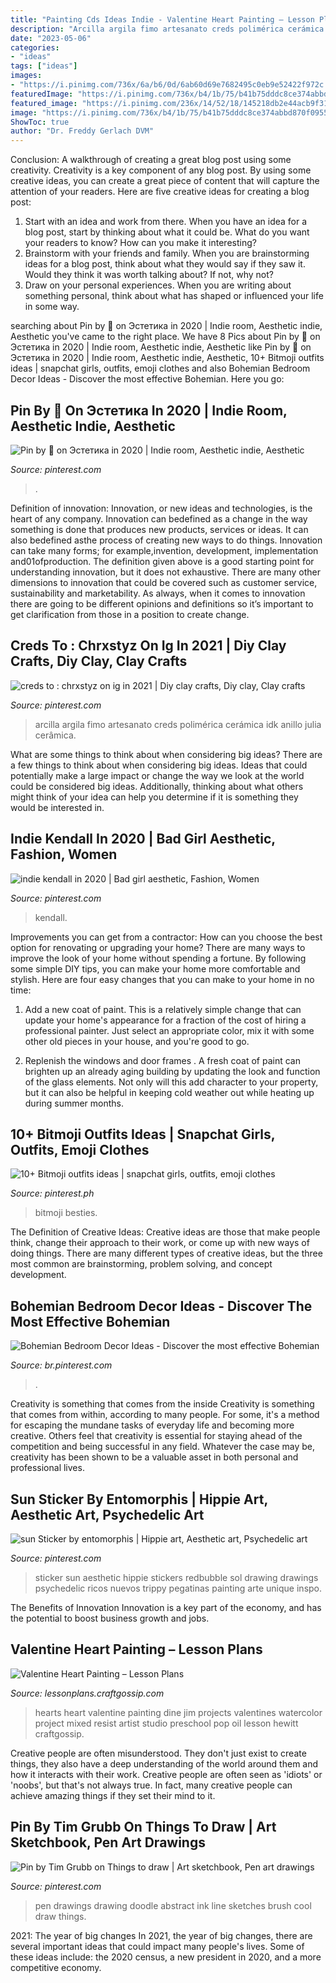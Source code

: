 ```yaml
---
title: "Painting Cds Ideas Indie - Valentine Heart Painting – Lesson Plans"
description: "Arcilla argila fimo artesanato creds polimérica cerámica idk anillo julia cerâmica"
date: "2023-05-06"
categories:
- "ideas"
tags: ["ideas"]
images:
- "https://i.pinimg.com/736x/6a/b6/0d/6ab60d69e7682495c0eb9e52422f972c.jpg"
featuredImage: "https://i.pinimg.com/736x/b4/1b/75/b41b75dddc8ce374abbd870f0955147f.jpg"
featured_image: "https://i.pinimg.com/236x/14/52/18/145218db2e44acb9f31f12b314516dab.jpg"
image: "https://i.pinimg.com/736x/b4/1b/75/b41b75dddc8ce374abbd870f0955147f.jpg"
ShowToc: true
author: "Dr. Freddy Gerlach DVM"
---
```



Conclusion: A walkthrough of creating a great blog post using some creativity.
Creativity is a key component of any blog post. By using some creative ideas, you can create a great piece of content that will capture the attention of your readers. Here are five creative ideas for creating a blog post: 
1. Start with an idea and work from there. When you have an idea for a blog post, start by thinking about what it could be. What do you want your readers to know? How can you make it interesting? 
2. Brainstorm with your friends and family. When you are brainstorming ideas for a blog post, think about what they would say if they saw it. Would they think it was worth talking about? If not, why not? 
3. Draw on your personal experiences. When you are writing about something personal, think about what has shaped or influenced your life in some way.

	

		
searching about Pin by 🥑 on Эстетика in 2020 | Indie room, Aesthetic indie, Aesthetic you've came to the right place. We have 8 Pics about Pin by 🥑 on Эстетика in 2020 | Indie room, Aesthetic indie, Aesthetic like Pin by 🥑 on Эстетика in 2020 | Indie room, Aesthetic indie, Aesthetic, 10+ Bitmoji outfits ideas | snapchat girls, outfits, emoji clothes and also Bohemian Bedroom Decor Ideas - Discover the most effective Bohemian. Here you go:
		
    
## Pin By 🥑 On Эстетика In 2020 | Indie Room, Aesthetic Indie, Aesthetic

<img loading=lazy src="https://i.pinimg.com/736x/15/13/98/151398772669ccf25c27b82e16b6019e.jpg" onerror="this.onerror=null;this.src='https://tse3.mm.bing.net/th?id=OIP.GBLJBjyo180o0GRJyMXiXwHaNK&amp;pid=15.1';" alt="Pin by 🥑 on Эстетика in 2020 | Indie room, Aesthetic indie, Aesthetic">

_Source: pinterest.com_

>. 

	

Definition of innovation:
Innovation, or new ideas and technologies, is the heart of any company. Innovation can bedefined as a change in the way something is done that produces new products, services or ideas. It can also bedefined asthe process of creating new ways to do things. Innovation can take many forms; for example,invention, development, implementation and01ofproduction.
The definition given above is a good starting point for understanding innovation, but it does not exhaustive. There are many other dimensions to innovation that could be covered such as customer service, sustainability and marketability. As always, when it comes to innovation there are going to be different opinions and definitions so it’s important to get clarification from those in a position to create change.

    
## Creds To : Chrxstyz On Ig In 2021 | Diy Clay Crafts, Diy Clay, Clay Crafts

<img loading=lazy src="https://i.pinimg.com/736x/b4/1b/75/b41b75dddc8ce374abbd870f0955147f.jpg" onerror="this.onerror=null;this.src='https://tse3.mm.bing.net/th?id=OIP.aXi3TI55ZTW_ndlE6JqU9AHaNK&amp;pid=15.1';" alt="creds to : chrxstyz on ig in 2021 | Diy clay crafts, Diy clay, Clay crafts">

_Source: pinterest.com_

>arcilla argila fimo artesanato creds polimérica cerámica idk anillo julia cerâmica. 

	

What are some things to think about when considering big ideas?
There are a few things to think about when considering big ideas. Ideas that could potentially make a large impact or change the way we look at the world could be considered big ideas. Additionally, thinking about what others might think of your idea can help you determine if it is something they would be interested in.

    
## Indie Kendall In 2020 | Bad Girl Aesthetic, Fashion, Women

<img loading=lazy src="https://i.pinimg.com/736x/6a/b6/0d/6ab60d69e7682495c0eb9e52422f972c.jpg" onerror="this.onerror=null;this.src='https://tse1.mm.bing.net/th?id=OIP.vXx--GRa0D1DkEK1JsYHsQHaNK&amp;pid=15.1';" alt="indie kendall in 2020 | Bad girl aesthetic, Fashion, Women">

_Source: pinterest.com_

>kendall. 

	

Improvements you can get from a contractor: How can you choose the best option for renovating or upgrading your home?
There are many ways to improve the look of your home without spending a fortune. By following some simple DIY tips, you can make your home more comfortable and stylish. Here are four easy changes that you can make to your home in no time:
1. Add a new coat of paint. This is a relatively simple change that can update your home's appearance for a fraction of the cost of hiring a professional painter. Just select an appropriate color, mix it with some other old pieces in your house, and you're good to go.

2. Replenish the windows and door frames . A fresh coat of paint can brighten up an already aging building by updating the look and function of the glass elements. Not only will this add character to your property, but it can also be helpful in keeping cold weather out while heating up during summer months.


    
## 10+ Bitmoji Outfits Ideas | Snapchat Girls, Outfits, Emoji Clothes

<img loading=lazy src="https://i.pinimg.com/236x/14/52/18/145218db2e44acb9f31f12b314516dab.jpg" onerror="this.onerror=null;this.src='https://tse3.mm.bing.net/th?id=OIP.9sucues2WZTxFu4ltWQt7wAAAA&amp;pid=15.1';" alt="10+ Bitmoji outfits ideas | snapchat girls, outfits, emoji clothes">

_Source: pinterest.ph_

>bitmoji besties. 

	

The Definition of Creative Ideas:
Creative ideas are those that make people think, change their approach to their work, or come up with new ways of doing things. There are many different types of creative ideas, but the three most common are brainstorming, problem solving, and concept development.

    
## Bohemian Bedroom Decor Ideas - Discover The Most Effective Bohemian

<img loading=lazy src="https://i.pinimg.com/736x/66/d0/71/66d071c4a247034cf646aafa29a1ea4c.jpg" onerror="this.onerror=null;this.src='https://tse1.mm.bing.net/th?id=OIP.v-qxz0kogmLflOkMctFQKgHaJJ&amp;pid=15.1';" alt="Bohemian Bedroom Decor Ideas - Discover the most effective Bohemian">

_Source: br.pinterest.com_

>. 

	

Creativity is something that comes from the inside
Creativity is something that comes from within, according to many people. For some, it's a method for escaping the mundane tasks of everyday life and becoming more creative. Others feel that creativity is essential for staying ahead of the competition and being successful in any field. Whatever the case may be, creativity has been shown to be a valuable asset in both personal and professional lives.

    
## Sun Sticker By Entomorphis | Hippie Art, Aesthetic Art, Psychedelic Art

<img loading=lazy src="https://i.pinimg.com/736x/16/bc/7a/16bc7a13ff7463c97eed94658ab9ea58.jpg" onerror="this.onerror=null;this.src='https://tse2.mm.bing.net/th?id=OIP.fMHGAbzCGlw1Bxz1MTpfmAHaJ3&amp;pid=15.1';" alt="sun Sticker by entomorphis | Hippie art, Aesthetic art, Psychedelic art">

_Source: pinterest.com_

>sticker sun aesthetic hippie stickers redbubble sol drawing drawings psychedelic ricos nuevos trippy pegatinas painting arte unique inspo. 

	

The Benefits of Innovation
Innovation is a key part of the economy, and has the potential to boost business growth and jobs.

    
## Valentine Heart Painting – Lesson Plans

<img loading=lazy src="https://i0.wp.com/lessonplans.craftgossip.com/files/usr/local/apache/htdocs/craftgossip/wpmu/wp-content/blogs.dir/27/files/2009/02/heart.jpg?fit=1025%2C600&amp;ssl=1" onerror="this.onerror=null;this.src='https://tse1.mm.bing.net/th?id=OIP.SHJCTwixVqnxwhZcRPgM0AHaEV&amp;pid=15.1';" alt="Valentine Heart Painting – Lesson Plans">

_Source: lessonplans.craftgossip.com_

>hearts heart valentine painting dine jim projects valentines watercolor project mixed resist artist studio preschool pop oil lesson hewitt craftgossip. 

	

Creative people are often misunderstood. They don't just exist to create things, they also have a deep understanding of the world around them and how it interacts with their work. Creative people are often seen as 'idiots' or 'noobs', but that's not always true. In fact, many creative people can achieve amazing things if they set their mind to it.

    
## Pin By Tim Grubb On Things To Draw | Art Sketchbook, Pen Art Drawings

<img loading=lazy src="https://i.pinimg.com/originals/0c/1c/3f/0c1c3fc822ac03329433f54c60748468.jpg" onerror="this.onerror=null;this.src='https://tse3.mm.bing.net/th?id=OIP.tQSSCv32jo2cNlgQ1-HKrAHaLK&amp;pid=15.1';" alt="Pin by Tim Grubb on Things to draw | Art sketchbook, Pen art drawings">

_Source: pinterest.com_

>pen drawings drawing doodle abstract ink line sketches brush cool draw things. 

	

2021: The year of big changes
In 2021, the year of big changes, there are several important ideas that could impact many people's lives. Some of these ideas include: the 2020 census, a new president in 2020, and a more competitive economy.

